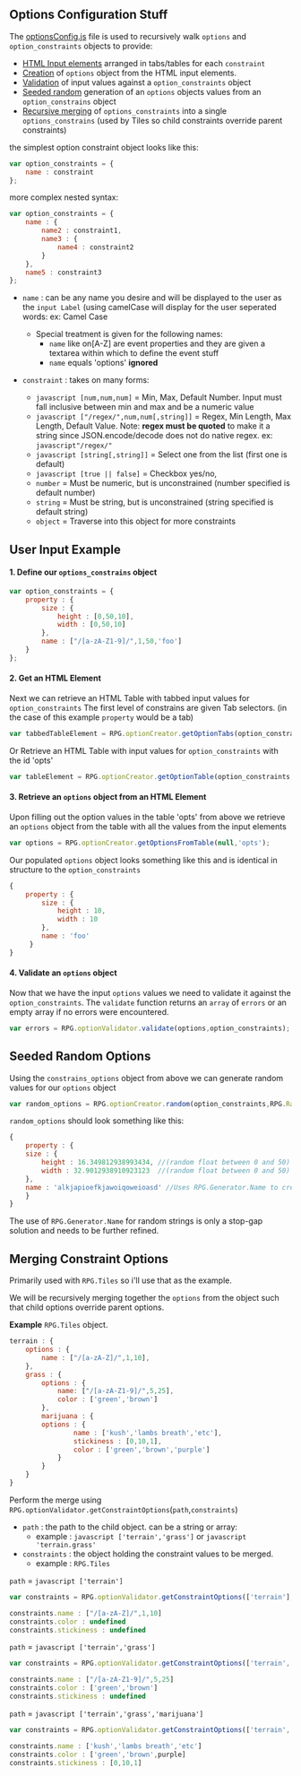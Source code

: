 Options Configuration Stuff
---

The [optionsConfig.js](https://github.com/Probed/RPG/blob/master/common/optionConfig.js) file
is used to recursively walk `options` and `option_constraints` objects to provide:

* [HTML Input elements](#input) arranged in tabs/tables for each `constraint`
* [Creation](#create) of `options` object from the HTML input elements.
* [Validation](#validate) of input values against a `option_constraints` object
* [Seeded random](#random) generation of an `options` objects values from an `option_constrains` object
* [Recursive merging](#merge) of `options_constraints` into a single `options_constrains` (used by Tiles so child constraints override parent constraints)

the simplest option constraint object looks like this:

```javascript
var option_constraints = {
    name : constraint
};
```

more complex nested syntax:

```javascript
var option_constraints = {
    name : {
        name2 : constraint1,
        name3 : {
            name4 : constraint2
        }
    },
    name5 : constraint3
};
```

* `name` : can be any name you desire and will be displayed to the user as the `input Label` (using camelCase will display for the user seperated words: ex: Camel Case
    * Special treatment is given for the following names:
        * `name` like on[A-Z]  are event properties and they are given a textarea within which to define the event stuff
        * `name` equals 'options' **ignored**

* `constraint` : takes on many forms:
    * ```javascript [num,num,num]``` = Min, Max, Default Number.  Input must fall inclusive between min and max and be a numeric value
    * ```javascript ["/regex/",num,num[,string]]``` = Regex, Min Length, Max Length, Default Value. Note: **regex must be quoted** to make it a string since JSON.encode/decode does not do native regex. ex: ```javascript"/regex/"```
    * ```javascript [string[,string]]``` = Select one from the list (first one is default)
    * ```javascript [true || false]``` = Checkbox yes/no,
    * `number` = Must be numeric, but is unconstrained (number specified is default number)
    * `string` = Must be string, but is unconstrained (string specified is default string)
    * `object` = Traverse into this object for more constraints



<a name="input"></a>

## User Input Example

#### 1. Define our `options_constrains` object

```javascript
var option_constraints = {
    property : {
        size : {
            height : [0,50,10],
            width : [0,50,10]
        },
        name : ["/[a-zA-Z1-9]/",1,50,'foo']
    }
};
```

#### 2. Get an HTML Element

Next we can retrieve an HTML Table with tabbed input values for `option_constraints`
The first level of constrains are given Tab selectors. (in the case of this example `property` would be a tab)

```javascript
var tabbedTableElement = RPG.optionCreator.getOptionTabs(option_constraints,null,null,null,'opts');
```

Or Retrieve an HTML Table with input values for `option_constraints` with the id 'opts'

```javascript
var tableElement = RPG.optionCreator.getOptionTable(option_constraints,null,null,null,'opts');
```

<a name="create"></a>

#### 3. Retrieve an `options` object from an HTML Element

Upon filling out the option values in the table 'opts' from above we retrieve an `options` object from the table with all the values from the input elements

```javascript
var options = RPG.optionCreator.getOptionsFromTable(null,'opts');
```

Our populated `options` object looks something like this and is identical in structure to the `option_constraints`

```javascript
{
    property : {
        size : {
            height : 10,
            width : 10
        },
        name : 'foo'
     }
}
```

<a name="validate"></a>

#### 4. Validate an `options` object

Now that we have the input `options` values we need to validate it against the `option_constraints`.
The `validate` function returns an `array` of `errors` or an empty array if no errors were encountered.

```javascript
var errors = RPG.optionValidator.validate(options,option_constraints);
```

<a name="random"></a>

## Seeded Random Options

Using the `constrains_options` object from above we can generate random values for our `options` object

```javascript
var random_options = RPG.optionCreator.random(option_constraints,RPG.Random);
```

`random_options` should look something like this:

```javascript
{
    property : {
	size : {
	    height : 16.349812938993434, //(random float between 0 and 50)
	    width : 32.9012938910923123  //(random float between 0 and 50)
	},
	name : 'alkjapioefkjawoiqoweioasd' //Uses RPG.Generator.Name to create a random name between 1 and 50 chars long
    }
}
```

The use of `RPG.Generator.Name` for random strings is only a stop-gap solution and needs to be further refined.



<a name="merge"></a>

## Merging Constraint Options

Primarily used with `RPG.Tiles` so i'll use that as the example.

We will be recursively merging together the `options` from the object such that child options override parent options.

**Example** `RPG.Tiles` object.

```javascript
terrain : {
    options : {
        name : ["/[a-zA-Z]/",1,10],
    },
    grass : {
        options : {
            name: ["/[a-zA-Z1-9]/",5,25],
            color : ['green','brown']
        },
        marijuana : {
	    options : {
                name : ['kush','lambs breath','etc'],
                stickiness : [0,10,1],
                color : ['green','brown','purple']
            }
        }
    }
}
```

Perform the merge using `RPG.optionValidator.getConstraintOptions`(`path`,`constraints`)

* `path` : the path to the child object. can be a string or array:
    * example : ```javascript ['terrain','grass']``` or ```javascript 'terrain.grass'```
* `constraints` : the object holding the constraint values to be merged.
    * example : `RPG.Tiles`

`path` = ```javascript ['terrain']```

```javascript
var constraints = RPG.optionValidator.getConstraintOptions(['terrain'], RPG.Tiles);

constraints.name : ["/[a-zA-Z]/",1,10]
constraints.color : undefined
constraints.stickiness : undefined
```

`path` = ```javascript ['terrain','grass']```

```javascript
var constraints = RPG.optionValidator.getConstraintOptions(['terrain','grass'], RPG.Tiles);

constraints.name : ["/[a-zA-Z1-9]/",5,25]
constraints.color : ['green','brown']
constraints.stickiness : undefined
```

`path` = ```javascript ['terrain','grass','marijuana']```

```javascript
var constraints = RPG.optionValidator.getConstraintOptions(['terrain','grass','marijuana'], RPG.Tiles);

constraints.name : ['kush','lambs breath','etc']
constraints.color : ['green','brown',purple]
constraints.stickiness : [0,10,1]
```
